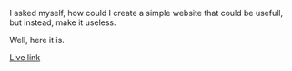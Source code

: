 I asked myself, how could I create a simple website that could be usefull, but instead, make it useless. 

Well, here it is. 

[Live link](https://samslotemaker.github.io/portfolio/)